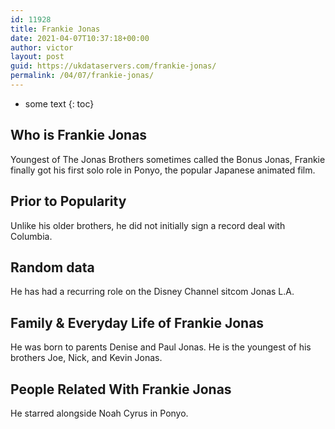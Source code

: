 ```yaml
---
id: 11928
title: Frankie Jonas
date: 2021-04-07T10:37:18+00:00
author: victor
layout: post
guid: https://ukdataservers.com/frankie-jonas/
permalink: /04/07/frankie-jonas/
---
```


* some text
{: toc}


## Who is Frankie Jonas



Youngest of The Jonas Brothers sometimes called the Bonus Jonas, Frankie finally got his first solo role in Ponyo, the popular Japanese animated film.

                
                
                
## Prior to Popularity



Unlike his older brothers, he did not initially sign a record deal with Columbia.

                
                
                
## Random data



He has had a recurring role on the Disney Channel sitcom Jonas L.A.

                
                
                
## Family & Everyday Life of Frankie Jonas



He was born to parents Denise and Paul Jonas. He is the youngest of his brothers Joe, Nick, and Kevin Jonas.

                
                
                
## People Related With Frankie Jonas



He starred alongside Noah Cyrus in Ponyo. 

                
              
            
          
          
          